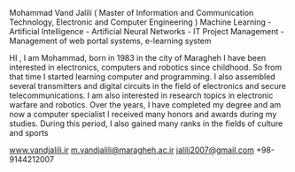 Mohammad Vand Jalili
( Master of Information and Communication Technology, Electronic and Computer Engineering )
 Machine Learning - Artificial Intelligence - Artificial Neural Networks - IT Project Management - Management of web portal systems, e-learning system
 
 HI , I am Mohammad, born in 1983 in the city of Maragheh
I have been interested in electronics, computers and robotics since childhood.
So from that time I started learning computer and programming.
I also assembled several transmitters and digital circuits in the field of electronics and secure telecommunications.
I am also interested in research topics in electronic warfare and robotics.
Over the years, I have completed my degree and am now a computer specialist
I received many honors and awards during my studies.
During this period, I also gained many ranks in the fields of culture and sports


www.vandjalili.ir
m.vandjalili@maragheh.ac.ir
jalili2007@gmail.com
+98-9144212007
